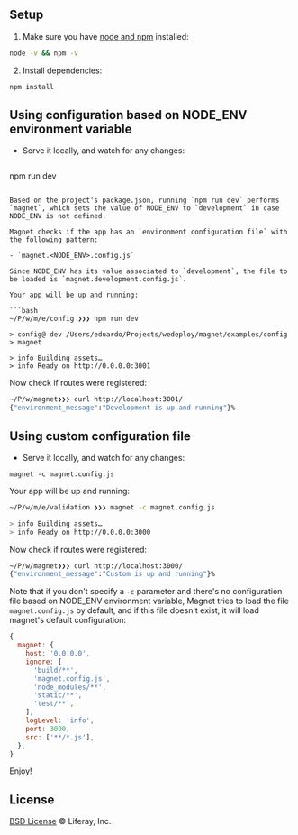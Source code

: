 ## Setup

1. Make sure you have [node and npm](https://nodejs.org/en/download/) installed:

  ```sh
node -v && npm -v
  ```

2. Install dependencies:

  ```sh
npm install
  ```

## Using configuration based on NODE_ENV environment variable

* Serve it locally, and watch for any changes:

  ```
npm run dev
  ```

Based on the project's package.json, running `npm run dev` performs `magnet`, which sets the value of NODE_ENV to `development` in case NODE_ENV is not defined.

Magnet checks if the app has an `environment configuration file` with the following pattern:

- `magnet.<NODE_ENV>.config.js`

Since NODE_ENV has its value associated to `development`, the file to be loaded is `magnet.development.config.js`.

Your app will be up and running:

```bash
~/P/w/m/e/config ❯❯❯ npm run dev

> config@ dev /Users/eduardo/Projects/wedeploy/magnet/examples/config
> magnet

> info Building assets…
> info Ready on http://0.0.0.0:3001
```

Now check if routes were registered:

```bash
~/P/w/magnet❯❯❯ curl http://localhost:3001/
{"environment_message":"Development is up and running"}%
```

## Using custom configuration file

* Serve it locally, and watch for any changes:

```
magnet -c magnet.config.js
```

Your app will be up and running:

```bash
~/P/w/m/e/validation ❯❯❯ magnet -c magnet.config.js

> info Building assets…
> info Ready on http://0.0.0.0:3000
```

Now check if routes were registered:

```bash
~/P/w/magnet❯❯❯ curl http://localhost:3000/
{"environment_message":"Custom is up and running"}%
```

Note that if you don't specify a `-c` parameter and there's no configuration file based on NODE_ENV environment variable, Magnet tries to load the file `magnet.config.js`
by default, and if this file doesn't exist, it will load magnet's default configuration:

```js
{
  magnet: {
    host: '0.0.0.0',
    ignore: [
      'build/**',
      'magnet.config.js',
      'node_modules/**',
      'static/**',
      'test/**',
    ],
    logLevel: 'info',
    port: 3000,
    src: ['**/*.js'],
  },
}
```

Enjoy!

## License

[BSD License](https://github.com/wedeploy/magnet/blob/master/LICENSE.md) © Liferay, Inc.
